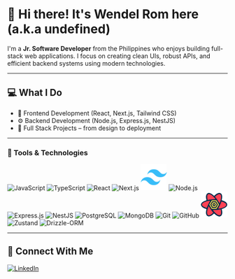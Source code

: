 # 👋 Hi there! It's Wendel Rom here (a.k.a undefined)

I'm a **Jr. Software Developer** from the Philippines who enjoys building full-stack web applications. I focus on creating clean UIs, robust APIs, and efficient backend systems using modern technologies.

---

## 💻 What I Do

- 🌟 Frontend Development (React, Next.js, Tailwind CSS)
- ⚙️ Backend Development (Node.js, Express.js, NestJS)
- 🧠 Full Stack Projects – from design to deployment

---

### 🧰 Tools & Technologies
<p>
  <img src="https://cdn.jsdelivr.net/gh/devicons/devicon/icons/javascript/javascript-original.svg" width="60" alt="JavaScript" />
  <img src="https://cdn.jsdelivr.net/gh/devicons/devicon/icons/typescript/typescript-original.svg" width="60" alt="TypeScript" />
  
  <img src="https://cdn.jsdelivr.net/gh/devicons/devicon/icons/react/react-original.svg" width="60" alt="React" />
  <img src="https://cdn.jsdelivr.net/gh/devicons/devicon/icons/nextjs/nextjs-original.svg" width="60" alt="Next.js" />
  <img src="https://github.com/devicons/devicon/blob/v2.16.0/icons/tailwindcss/tailwindcss-original.svg" width="60" alt="Tailwind CSS" />

  <img src="https://cdn.jsdelivr.net/gh/devicons/devicon/icons/nodejs/nodejs-original.svg" width="60" alt="Node.js" />
  <img src="https://cdn.jsdelivr.net/gh/devicons/devicon/icons/express/express-original.svg" width="60" alt="Express.js" />
  <img src="https://nestjs.com/img/logo-small.svg" width="60" alt="NestJS" />

  <img src="https://cdn.jsdelivr.net/gh/devicons/devicon/icons/postgresql/postgresql-original.svg" width="60" alt="PostgreSQL" />
  <img src="https://cdn.jsdelivr.net/gh/devicons/devicon/icons/mongodb/mongodb-original.svg" width="60" alt="MongoDB" />
  
  <img src="https://cdn.jsdelivr.net/gh/devicons/devicon/icons/git/git-original.svg" width="60" alt="Git" />
  <img src="https://github.githubassets.com/images/modules/logos_page/GitHub-Mark.png" width="60" alt="GitHub" />
  <img src="https://raw.githubusercontent.com/TanStack/query/main/media/emblem-light.svg" width="60" alt="TanStack Query"/>
  <img src="https://raw.githubusercontent.com/pmndrs/zustand/main/examples/demo/public/favicon.ico" width="60" alt="Zustand"/>
  <img src="https://avatars.githubusercontent.com/u/108468352?s=200&v=4" width="60" alt="Drizzle-ORM" />
</p>

---

## 🔗 Connect With Me

[![LinkedIn](https://img.shields.io/badge/LinkedIn-blue?style=for-the-badge&logo=linkedin&logoColor=white)](https://www.linkedin.com/in/wendel-rom/)

